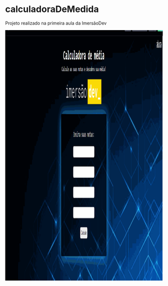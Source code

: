 # calculadoraDeMedida
Projeto realizado na primeira aula da ImersãoDev



<div align="center">
  <a href="https://github.com/adriellemarques">
  <img height= "800em" src="calculadoraDeMedia.gif">
</div>
